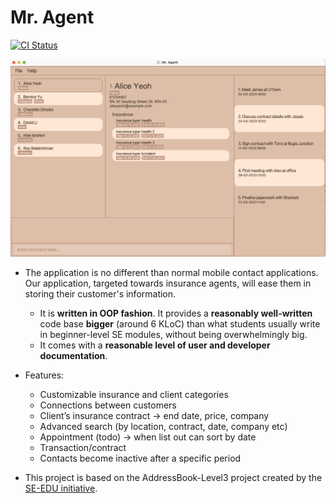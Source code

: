 
# **Mr. Agent**
[![CI Status](https://github.com/se-edu/addressbook-level3/workflows/Java%20CI/badge.svg)](https://github.com/se-edu/addressbook-level3/actions)

![Ui](docs/images/Ui.png)

  
* The application is no different than normal mobile contact applications. Our application, targeted towards insurance agents, will ease them in storing their customer's information.

  * It is **written in OOP fashion**. It provides a **reasonably well-written** code base **bigger** (around 6 KLoC) than what students usually write in beginner-level SE modules, without being overwhelmingly big.
  * It comes with a **reasonable level of user and developer documentation**.

* Features:
  - Customizable insurance and client categories
  - Connections between customers
  - Client’s insurance contract → end date, price, company
  - Advanced search (by location, contract, date, company etc)
  - Appointment (todo) → when list out can sort by date
  - Transaction/contract
  - Contacts become inactive after a specific period


* This project is based on the AddressBook-Level3 project created by the [SE-EDU initiative](https://se-education.org).
